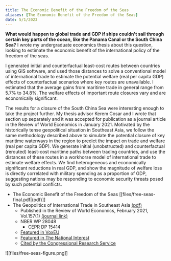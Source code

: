```yaml
---
title: The Economic Benefit of the Freedom of the Seas
aliases: [The Economic Benefit of the Freedom of the Seas]
date: 5/1/2023
---
```


**What would happen to global trade and GDP if ships couldn't sail through certain key parts of the ocean, like the Panama Canal or the South China Sea?** I wrote my undergraduate economics thesis about this question, looking to estimate the economic benefit of the international policy of the freedom of the seas.

I generated initial and counterfactual least-cost routes between countries using GIS software, and used those distances to solve a conventional model of international trade to estimate the potential welfare (real per capita GDP) effects of counterfactual scenarios where key routes are unavailable. I estimated that the average gains from maritime trade in general range from 5.7% to 34.8%. The welfare effects of important route closures vary and are economically significant.

The results for a closure of the South China Sea were interesting enough to take the project further. My thesis advisor Kerem Cosar and I wrote that section up separately and it was accepted for publication as a journal article in the Review of World Economics in January 2021. Motivated by the historically tense geopolitical situation in Southeast Asia, we follow the same methodology described above to simulate the potential closure of key maritime waterways in the region to predict the impact on trade and welfare (real per capita GDP). We generate initial (unobstructed) and counterfactual (rerouted) least-cost maritime paths between trading countries, and use the distances of these routes in a workhorse model of international trade to estimate welfare effects. We find heterogeneous and economically significant reductions in real GDP, and show the magnitude of welfare loss is directly correlated with military spending as a proportion of GDP, suggesting nations may be responding to economic security threats posed by such potential conflicts.

- The Economic Benefit of the Freedom of the Seas [[files/free-seas-final.pdf|(pdf)]]
- The Geopolitics of International Trade in Southeast Asia [(pdf)](http://www.keremcosar.com/publications/Cosar_Thomas_Geopolitics_SEAsia.pdf)
	- Published in the Review of World Economics, February 2021, Vol.157(1) [(journal link)](https://link.springer.com/article/10.1007/s10290-020-00403-0)
	- NBER WP 28048
		- CEPR DP 15414
	- [Featured in VoxEU](https://cepr.org/voxeu/columns/disruption-seaborne-trade-south-east-asia-quantitative-analysis)
	- [Featured in The National Interest](https://nationalinterest.org/blog/reboot/why-war-south-china-sea-could-cost-trillions-dollars-174243)
	- [Cited by the Congressional Research Service](https://sgp.fas.org/crs/row/R42784.pdf)

![[files/free-seas-figure.png]]